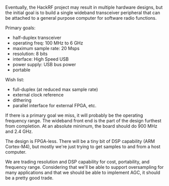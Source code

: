 Eventually, the HackRF project may result in multiple hardware designs, but the initial goal is to build a single wideband transceiver peripheral that can be attached to a general purpose computer for software radio functions.

Primary goals:

* half-duplex transceiver
* operating freq: 100 MHz to 6 GHz
* maximum sample rate: 20 Msps
* resolution: 8 bits
* interface: High Speed USB
* power supply: USB bus power
* portable

Wish list:

* full-duplex (at reduced max sample rate)
* external clock reference
* dithering
* parallel interface for external FPGA, etc.

If there is a primary goal we miss, it will probably be the operating frequency range.  The wideband front end is the part of the design furthest from completion.  At an absolute minimum, the board should do 900 MHz and 2.4 GHz.

The design is FPGA-less.  There will be a tiny bit of DSP capability (ARM Cortex-M4), but mostly we're just trying to get samples to and from a host computer.

We are trading resolution and DSP capability for cost, portability, and frequency range.  Considering that we'll be able to support oversampling for many applications and that we should be able to implement AGC, it should be a pretty good trade.